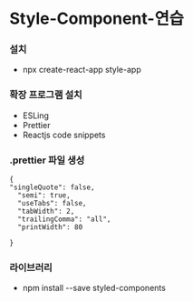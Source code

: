 <!-- html같은거 마크다운? 문서작성용
.md의 문법이 있음
 -->

# Style-Component-연습

### 설치

- npx create-react-app style-app

### 확장 프로그램 설치

- ESLing
- Prettier
- Reactjs code snippets

### .prettier 파일 생성

```
{
"singleQuote": false,
  "semi": true,
  "useTabs": false,
  "tabWidth": 2,
  "trailingComma": "all",
  "printWidth": 80

}
```

### 라이브러리

- npm install --save styled-components
